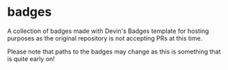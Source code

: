 # badges

A collection of badges made with Devin's Badges template for hosting purposes as the original repository is not accepting PRs at this time.

Please note that paths to the badges may change as this is something that is quite early on!